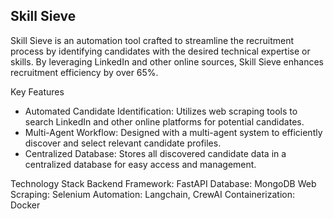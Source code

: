 ## Skill Sieve

Skill Sieve is an automation tool crafted to streamline the recruitment process by identifying candidates with the desired technical expertise or skills. By leveraging LinkedIn and other online sources, Skill Sieve enhances recruitment efficiency by over 65%.

Key Features
* Automated Candidate Identification: Utilizes web scraping tools to search LinkedIn and other online platforms for potential candidates.
* Multi-Agent Workflow: Designed with a multi-agent system to efficiently discover and select relevant candidate profiles.
* Centralized Database: Stores all discovered candidate data in a centralized database for easy access and management.

Technology Stack
Backend Framework: FastAPI
Database: MongoDB
Web Scraping: Selenium
Automation: Langchain, CrewAI
Containerization: Docker
